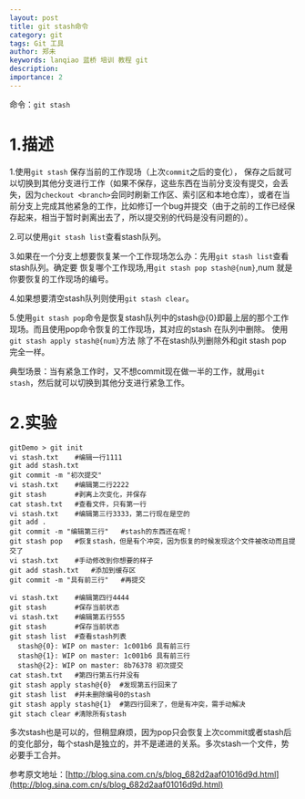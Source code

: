 ```yaml
---
layout: post
title: git stash命令
category: git
tags: Git 工具
author: 郑未
keywords: lanqiao 蓝桥 培训 教程 git
description: 
importance: 2
---
```


命令：`git stash` 

# 1.描述
1.使用`git stash` 保存当前的工作现场（上次`commit`之后的变化）， 保存之后就可以切换到其他分支进行工作（如果不保存，这些东西在当前分支没有提交，会丢失，因为`checkout <branch>`会同时刷新工作区、索引区和本地仓库），或者在当前分支上完成其他紧急的工作，比如修订一个bug并提交（由于之前的工作已经保存起来，相当于暂时剥离出去了，所以提交别的代码是没有问题的）。 

2.可以使用`git stash list`查看stash队列。 

3.如果在一个分支上想要恢复某一个工作现场怎么办：先用`git stash list`查看stash队列。确定要 恢复哪个工作现场,用`git stash pop stash@{num}`,num 就是你要恢复的工作现场的编号。 

4.如果想要清空stash队列则使用`git stash clear`。 

5.使用`git stash pop`命令是恢复stash队列中的stash@{0}即最上层的那个工作现场。而且使用pop命令恢复的工作现场，其对应的stash 在队列中删除。 
使用`git stash apply stash@{num}`方法 除了不在stash队列删除外和git stash pop 完全一样。 

典型场景：当有紧急工作时，又不想commit现在做一半的工作，就用`git stash`，然后就可以切换到其他分支进行紧急工作。

# 2.实验

```
gitDemo > git init
vi stash.txt    #编辑一行1111
git add stash.txt 
git commit -m "初次提交"
vi stash.txt    #编辑第二行2222
git stash       #剥离上次变化，并保存
cat stash.txt   #查看文件，只有第一行
vi stash.txt    #编辑第三行3333，第二行现在是空的
git add .
git commit -m "编辑第三行"   #stash的东西还在呢！
git stash pop   #恢复stash，但是有个冲突，因为恢复的时候发现这个文件被改动而且提交了
vi stash.txt    #手动修改到你想要的样子
git add stash.txt   #添加到缓存区
git commit -m "具有前三行"   #再提交

vi stash.txt    #编辑第四行4444
git stash       #保存当前状态
vi stash.txt    #编辑第五行555
git stash       #保存当前状态
git stash list  #查看stash列表
  stash@{0}: WIP on master: 1c001b6 具有前三行
  stash@{1}: WIP on master: 1c001b6 具有前三行
  stash@{2}: WIP on master: 8b76378 初次提交
cat stash.txt   #第四行第五行并没有   
git stash apply stash@{0}  #发现第五行回来了
git stash list  #并未删除编号0的stash
git stash apply stash@{1}  #第四行回来了，但是有冲突，需手动解决
git stach clear #清除所有stash
```

多次stash也是可以的，但稍显麻烦，因为pop只会恢复上次commit或者stash后的变化部分，每个stash是独立的，并不是递进的关系。多次stash一个文件，势必要手工合并。

参考原文地址：[http://blog.sina.com.cn/s/blog_682d2aaf01016d9d.html](http://blog.sina.com.cn/s/blog_682d2aaf01016d9d.html)